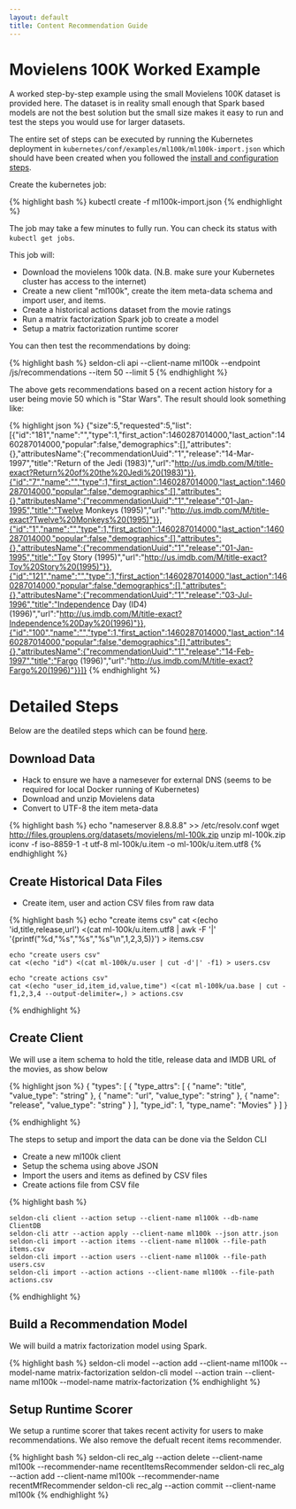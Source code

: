 ```yaml
---
layout: default
title: Content Recommendation Guide
---
```


# Movielens 100K Worked Example

A worked step-by-step example using the small Movielens 100K dataset is provided here. The dataset is in reality small enough that Spark based models are not the best solution but the small size makes it easy to run and test the steps you would use for larger datasets.

The entire set of steps can be executed by running the Kubernetes deployment in ```kubernetes/conf/examples/ml100k/ml100k-import.json``` which should have been created when you followed the [install and configuration steps](install.html).

Create the kubernetes job:

{% highlight bash %}
kubectl create -f ml100k-import.json
{% endhighlight %}

The job may take a few minutes to fully run. You can check its status with ```kubectl get jobs```. 

This job will:

 * Download the movielens 100k data. (N.B. make sure your Kubernetes cluster has access to the internet)
 * Create a new client "ml100k", create the item meta-data schema and import user, and items.
 * Create a historical actions dataset from the movie ratings
 * Run a matrix factorization Spark job to create a model
 * Setup a matrix factorization runtime scorer

You can then test the recommendations by doing:

{% highlight bash %}
seldon-cli api --client-name ml100k --endpoint /js/recommendations --item 50 --limit 5
{% endhighlight %}

The above gets recommendations based on a recent action history for a user being movie 50 which is "Star Wars". The result should look something like:

{% highlight json %}
{"size":5,"requested":5,"list":[{"id":"181","name":"","type":1,"first_action":1460287014000,"last_action":1460287014000,"popular":false,"demographics":[],"attributes":{},"attributesName":{"recommendationUuid":"1","release":"14-Mar-1997","title":"Return of the Jedi (1983)","url":"http://us.imdb.com/M/title-exact?Return%20of%20the%20Jedi%20(1983)"}},{"id":"7","name":"","type":1,"first_action":1460287014000,"last_action":1460287014000,"popular":false,"demographics":[],"attributes":{},"attributesName":{"recommendationUuid":"1","release":"01-Jan-1995","title":"Twelve Monkeys (1995)","url":"http://us.imdb.com/M/title-exact?Twelve%20Monkeys%20(1995)"}},{"id":"1","name":"","type":1,"first_action":1460287014000,"last_action":1460287014000,"popular":false,"demographics":[],"attributes":{},"attributesName":{"recommendationUuid":"1","release":"01-Jan-1995","title":"Toy Story (1995)","url":"http://us.imdb.com/M/title-exact?Toy%20Story%20(1995)"}},{"id":"121","name":"","type":1,"first_action":1460287014000,"last_action":1460287014000,"popular":false,"demographics":[],"attributes":{},"attributesName":{"recommendationUuid":"1","release":"03-Jul-1996","title":"Independence Day (ID4) (1996)","url":"http://us.imdb.com/M/title-exact?Independence%20Day%20(1996)"}},{"id":"100","name":"","type":1,"first_action":1460287014000,"last_action":1460287014000,"popular":false,"demographics":[],"attributes":{},"attributesName":{"recommendationUuid":"1","release":"14-Feb-1997","title":"Fargo (1996)","url":"http://us.imdb.com/M/title-exact?Fargo%20(1996)"}}]}
{% endhighlight %}

# Detailed Steps

Below are the deatiled steps which can be found [here](https://github.com/SeldonIO/seldon-server/blob/master/docker/examples/ml100k/create_ml100k_recommender.sh).

## Download Data

 * Hack to ensure we have a namesever for external DNS (seems to be required for local Docker running of Kubernetes)
 * Download and unzip Movielens data
 * Convert to UTF-8 the item meta-data

{% highlight bash %}
    echo "nameserver 8.8.8.8" >> /etc/resolv.conf
    wget http://files.grouplens.org/datasets/movielens/ml-100k.zip
    unzip ml-100k.zip
    iconv -f iso-8859-1 -t utf-8 ml-100k/u.item -o ml-100k/u.item.utf8
{% endhighlight %}

## Create Historical Data Files

 * Create item, user and action CSV files from raw data

{% highlight bash %}
    echo "create items csv"
    cat <(echo 'id,title,release,url') <(cat ml-100k/u.item.utf8 | awk -F '|' '{printf("%d,\"%s\",\"%s\",\"%s\"\n",$1,$2,$3,$5)}') > items.csv

    echo "create users csv"
    cat <(echo "id") <(cat ml-100k/u.user | cut -d'|' -f1) > users.csv

    echo "create actions csv"
    cat <(echo "user_id,item_id,value,time") <(cat ml-100k/ua.base | cut -f1,2,3,4 --output-delimiter=,) > actions.csv
{% endhighlight %}

## Create Client 

We will use a item schema to hold the title, release data and IMDB URL of the movies, as show below

{% highlight json %}
{
    "types": [
        {
            "type_attrs": [
                {
                    "name": "title",
                    "value_type": "string"
                },
                {
                    "name": "url",
                    "value_type": "string"
                },
                {
                    "name": "release",
                    "value_type": "string"
                }
	    ],
            "type_id": 1,
            "type_name": "Movies"
	}
    ]
}

{% endhighlight %}

The steps to setup and import the data can be done via the Seldon CLI

 * Create a new ml100k client
 * Setup the schema using above JSON
 * Import the users and items as defined by CSV files
 * Create actions file from CSV file

{% highlight bash %}

    seldon-cli client --action setup --client-name ml100k --db-name ClientDB
    seldon-cli attr --action apply --client-name ml100k --json attr.json
    seldon-cli import --action items --client-name ml100k --file-path items.csv
    seldon-cli import --action users --client-name ml100k --file-path users.csv
    seldon-cli import --action actions --client-name ml100k --file-path actions.csv

{% endhighlight %}

## Build a Recommendation Model

We will build a matrix factorization model using Spark.

{% highlight bash %}
    seldon-cli model --action add --client-name ml100k --model-name matrix-factorization
    seldon-cli model --action train --client-name ml100k --model-name matrix-factorization
{% endhighlight %}

## Setup Runtime Scorer

We setup a runtime scorer that takes recent activity for users to make recommendations. We also remove the defualt recent items recommender.

{% highlight bash %}
    seldon-cli rec_alg --action delete --client-name ml100k --recommender-name recentItemsRecommender
    seldon-cli rec_alg --action add --client-name ml100k --recommender-name recentMfRecommender
    seldon-cli rec_alg --action commit --client-name ml100k
{% endhighlight %}



